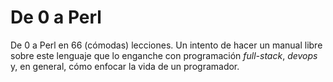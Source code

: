 
De 0 a Perl
===========

De 0 a Perl en 66 (cómodas) lecciones. Un intento de hacer un manual libre sobre este lenguaje que lo enganche con programación *full-stack*, *devops* y, en general, cómo enfocar la vida de un programador. 


